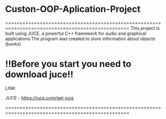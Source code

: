 # Custon-OOP-Aplication-Project

=================================================================================================
This project is built using JUCE, a powerful C++ framework for audio and graphical applications 
The program was created to store information about objects (books)                              
  												
!!Before you start you need to download juce!!							
=================================================================================================
LINK: 												
												
JUCE - https://juce.com/get-juce								
												
=================================================================================================
